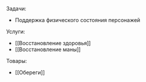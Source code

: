 Задачи:
- Поддержка физического состояния персонажей 

Услуги:
- [[Восстановление здоровья]] 
- [[Восстановление маны]]

Товары:
- [[Обереги]]